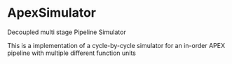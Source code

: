 # ApexSimulator
Decoupled multi stage Pipeline Simulator


This is a implementation of a cycle-by-cycle simulator for an in-order APEX pipeline with multiple different function units
